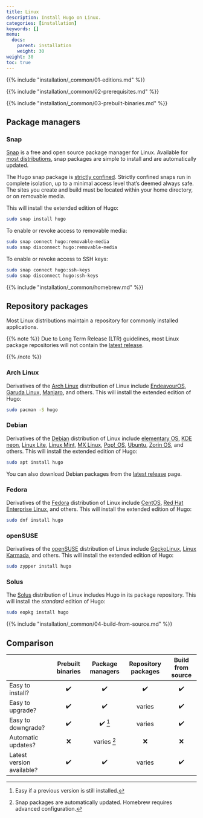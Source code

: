 ```yaml
---
title: Linux
description: Install Hugo on Linux.
categories: [installation]
keywords: []
menu:
  docs:
    parent: installation
    weight: 30
weight: 30
toc: true
---
```

{{% include "installation/_common/01-editions.md" %}}

{{% include "installation/_common/02-prerequisites.md" %}}

{{% include "installation/_common/03-prebuilt-binaries.md" %}}

## Package managers

### Snap

[Snap] is a free and open source package manager for Linux. Available for [most distributions], snap packages are simple to install and are automatically updated.

The Hugo snap package is [strictly confined]. Strictly confined snaps run in complete isolation, up to a minimal access level that’s deemed always safe. The sites you create and build must be located within your home directory, or on removable media.

This will install the extended edition of Hugo:

```sh
sudo snap install hugo
```

To enable or revoke access to removable media:

```sh
sudo snap connect hugo:removable-media
sudo snap disconnect hugo:removable-media
```

To enable or revoke access to SSH keys:

```sh
sudo snap connect hugo:ssh-keys
sudo snap disconnect hugo:ssh-keys
```

[most distributions]: https://snapcraft.io/docs/installing-snapd
[strictly confined]: https://snapcraft.io/docs/snap-confinement
[Snap]: https://snapcraft.io/

{{% include "installation/_common/homebrew.md" %}}

## Repository packages

Most Linux distributions maintain a repository for commonly installed applications.

{{% note %}}
Due to Long Term Release (LTR) guidelines, most Linux package repositories will not contain the [latest release].

[latest release]: https://github.com/gohugoio/hugo/releases/latest 
{{% /note %}}

### Arch Linux

Derivatives of the [Arch Linux] distribution of Linux include [EndeavourOS], [Garuda Linux], [Manjaro], and others. This will install the extended edition of Hugo:

```sh
sudo pacman -S hugo
```

[Arch Linux]: https://archlinux.org/
[EndeavourOS]: https://endeavouros.com/
[Manjaro]: https://manjaro.org/
[Garuda Linux]: https://garudalinux.org/

### Debian

Derivatives of the [Debian] distribution of Linux include [elementary OS], [KDE neon], [Linux Lite], [Linux Mint], [MX Linux], [Pop!_OS], [Ubuntu], [Zorin OS], and others. This will install the extended edition of Hugo:

```sh
sudo apt install hugo
```

You can also download Debian packages from the [latest release] page.

[Debian]: https://www.debian.org/
[elementary OS]: https://elementary.io/
[KDE neon]: https://neon.kde.org/
[Linux Lite]: https://www.linuxliteos.com/
[Linux Mint]: https://linuxmint.com/
[MX Linux]: https://mxlinux.org/
[Pop!_OS]: https://pop.system76.com/
[Ubuntu]: https://ubuntu.com/
[Zorin OS]: https://zorin.com/os/

### Fedora

Derivatives of the [Fedora] distribution of Linux include [CentOS], [Red Hat Enterprise Linux], and others. This will install the extended edition of Hugo:

```sh
sudo dnf install hugo
```

[CentOS]: https://www.centos.org/
[Fedora]: https://getfedora.org/
[Red Hat Enterprise Linux]: https://www.redhat.com/

### openSUSE

Derivatives of the [openSUSE] distribution of Linux include [GeckoLinux], [Linux Karmada], and others. This will install the extended edition of Hugo:

```sh
sudo zypper install hugo
```

[GeckoLinux]: https://geckolinux.github.io/
[Linux Karmada]: https://linuxkamarada.com/
[openSUSE]: https://www.opensuse.org/

### Solus

The [Solus] distribution of Linux includes Hugo in its package repository. This will install the _standard_ edition of Hugo:

```sh
sudo eopkg install hugo
```

[Solus]: https://getsol.us/

{{% include "installation/_common/04-build-from-source.md" %}}

## Comparison

||Prebuilt binaries|Package managers|Repository packages|Build from source
:--|:--:|:--:|:--:|:--:
Easy to install?|:heavy_check_mark:|:heavy_check_mark:|:heavy_check_mark:|:heavy_check_mark:
Easy to upgrade?|:heavy_check_mark:|:heavy_check_mark:|varies|:heavy_check_mark:
Easy to downgrade?|:heavy_check_mark:|:heavy_check_mark: [^1]|varies|:heavy_check_mark:
Automatic updates?|:x:|varies [^2]|:x:|:x:
Latest version available?|:heavy_check_mark:|:heavy_check_mark:|varies|:heavy_check_mark:

[^1]: Easy if a previous version is still installed.
[^2]: Snap packages are automatically updated. Homebrew requires advanced configuration.
